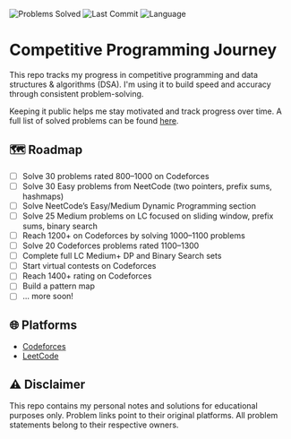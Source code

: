 ![Problems Solved](https://img.shields.io/badge/Solved-13-blue)
![Last Commit](https://img.shields.io/github/last-commit/faisaljayousi/competitive-programming)
![Language](https://img.shields.io/badge/Top_Language-C++-informational)








# Competitive Programming Journey

This repo tracks my progress in competitive programming and data structures & algorithms (DSA). I'm using it to build speed and accuracy through consistent problem-solving.

Keeping it public helps me stay motivated and track progress over time. A full list of solved problems can be found [here](./problems.md).

## 🗺️ Roadmap

- [ ] Solve 30 problems rated 800–1000 on Codeforces
- [ ] Solve 30 Easy problems from NeetCode (two pointers, prefix sums, hashmaps)
- [ ] Solve NeetCode’s Easy/Medium Dynamic Programming section
- [ ] Solve 25 Medium problems on LC focused on sliding window, prefix sums, binary search
- [ ] Reach 1200+ on Codeforces by solving 1000–1100 problems
- [ ] Solve 20 Codeforces problems rated 1100–1300
- [ ] Complete full LC Medium+ DP and Binary Search sets
- [ ] Start virtual contests on Codeforces
- [ ] Reach 1400+ rating on Codeforces
- [ ] Build a pattern map
- [ ] ... more soon!

## 🌐 Platforms

- [Codeforces](https://codeforces.com/)
- [LeetCode](https://leetcode.com/)

## ⚠️ Disclaimer

This repo contains my personal notes and solutions for educational purposes only. Problem links point to their original platforms. All problem statements belong to their respective owners.
